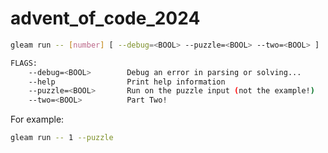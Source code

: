 # advent_of_code_2024

```sh
gleam run -- [number] [ --debug=<BOOL> --puzzle=<BOOL> --two=<BOOL> ]

FLAGS:
    --debug=<BOOL>        Debug an error in parsing or solving...
    --help                Print help information
    --puzzle=<BOOL>       Run on the puzzle input (not the example!)
    --two=<BOOL>          Part Two!
```

For example:

```sh
gleam run -- 1 --puzzle
```
